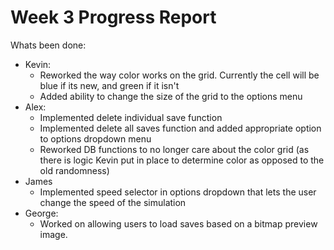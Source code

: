 # Week 3 Progress Report

Whats been done:
* Kevin:
  * Reworked the way color works on the grid. Currently the cell will be blue if its new, and green if it isn't
  * Added ability to change the size of the grid to the options menu
* Alex:
  * Implemented delete individual save function
  * Implemented delete all saves function and added appropriate option to options dropdown menu
  * Reworked DB functions to no longer care about the color grid (as there is logic Kevin put in place to determine color as opposed to the old randomness)
* James
  * Implemented speed selector in options dropdown that lets the user change the speed of the simulation
* George:
  * Worked on allowing users to load saves based on a bitmap preview image.